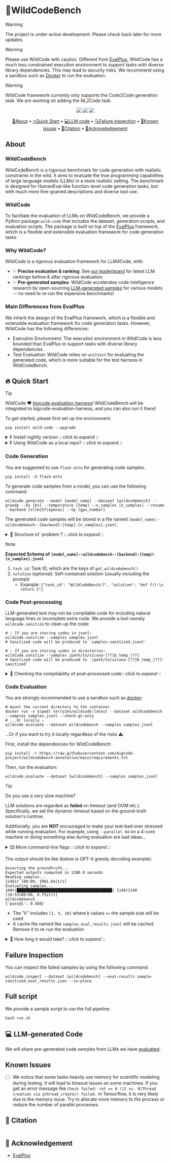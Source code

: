 # 🌳WildCodeBench

> [!WARNING] 
> The project is under active development. Please check back later for more updates.

> [!WARNING]
> Please use WildCode with caution. Different from [EvalPlus](https://github.com/evalplus/evalplus), WildCode has a much less constrained execution environment to support tasks with diverse library dependencies. This may lead to security risks. We recommend using a sandbox such as [Docker](https://docs.docker.com/get-docker/) to run the evaluation.

> [!WARNING]
> WildCode framework currently only supports the Code2Code generation task. We are working on adding the NL2Code task.

<p align="center">
    <a href="https://pypi.org/project/wild-code/"><img src="https://img.shields.io/pypi/v/wild-code?color=g"></a>
    <a href="https://hub.docker.com/r/terryzho/wildcode" title="Docker"><img src="https://img.shields.io/docker/image-size/terryzho/wildcode"></a>
    <a href="https://github.com/evalplus/evalplus/blob/master/LICENSE"><img src="https://img.shields.io/pypi/l/wild-code"></a>
</p>

<p align="center">
    <a href="#-about">🌳About</a> •
    <a href="#-quick-start">🔥Quick Start</a> •
    <a href="#-llm-generated-code">💻LLM code</a> •
    <a href="#-failure-inspection">🔍Failure inspection</a> •
    <a href="#-known-issues">🐞Known issues</a> •
    <a href="#-citation">📜Citation</a> •
    <a href="#-acknowledgement">🙏Acknowledgement</a>
</p>

## About

### WildCodeBench

WildCodeBench is a rigorous benchmark for code generation with realistic constraints in the wild. It aims to evaluate the true programming capabilities of large language models (LLMs) in a more realistic setting. The benchmark is designed for HumanEval-like function-level code generation tasks, but with much more fine-grained descriptions and diverse tool use.

### WildCode

To facilitate the evaluation of LLMs on WildCodeBench, we provide a Python package `wild-code` that includes the dataset, generation scripts, and evaluation scripts. The package is built on top of the [EvalPlus](https://github.com/evalplus/evalplus) framework, which is a flexible and extensible evaluation framework for code generation tasks.

### Why WildCode?

WildCode is a rigorous evaluation framework for LLM4Code, with:

* ✨ **Precise evaluation & ranking**: See [our leaderboard](https://wildcodebench.github.io/leaderboard.html) for latest LLM rankings before & after rigorous evaluation.
* ✨ **Pre-generated samples**: WildCode accelerates code intelligence research by open-sourcing [LLM-generated samples](#-LLM-generated-code) for various models -- no need to re-run the expensive benchmarks!

### Main Differences from EvalPlus

We inherit the design of the EvalPlus framework, which is a flexible and extensible evaluation framework for code generation tasks. However, WildCode has the following differences:
* Execution Environment: The execution environment in WildCode is less bounded than EvalPlus to support tasks with diverse library dependencies.
* Test Evaluation: WildCode relies on `unittest` for evaluating the generated code, which is more suitable for the test harness in WildCodeBench.

## 🔥 Quick Start

> [!Tip]
>
> WildCode ❤️ [bigcode-evaluation-harness](https://github.com/bigcode-project/bigcode-evaluation-harness)!
> WildCodeBench will be integrated to bigcode-evaluation-harness, and you can also run it there!

To get started, please first set up the environment:

```shell
pip install wild-code --upgrade
```

<details><summary>⏬ Install nightly version <i>:: click to expand ::</i></summary>
<div>

```shell
pip install "git+https://github.com/bigcode-project/wild-code.git" --upgrade
```

</div>
</details>

<details><summary>⏬ Using WildCode as a local repo? <i>:: click to expand ::</i></summary>
<div>

```shell
git clone https://github.com/bigcode-project/wild-code.git
cd wild-code
export PYTHONPATH=$PYTHONPATH:$(pwd)
pip install -e .
```

</div>
</details>

### Code Generation

You are suggested to use `flash-attn` for generating code samples.
```shell
pip install -U flash-attn
```

To generate code samples from a model, you can use the following command:

```shell
wildcode.generate --model [model_name] --dataset [wildcodebench] --greedy --bs [bs] --temperature [temp] --n_samples [n_samples] --resume --backend [vllm|hf|openai] --tp [gpu_number]
```
The generated code samples will be stored in a file named `[model_name]--wildcodebench--[backend]-[temp]-[n_samples].jsonl`.

<details><summary>🤔 Structure of `problem`? <i>:: click to expand ::</i></summary>
<div>

* `task_id` is the identifier string for the task
* `entry_point` is the name of the function
* `prompt` is the function signature with docstring
* `instruction` is the instruction for the task completion
+ `canonical_solution` is the ground-truth implementation
+ `test` is the `unittest` test case

</div>
</details>

> [!Note]
>
> **Expected Schema of `[model_name]--wildcodebench--[backend]-[temp]-[n_samples].jsonl`**
>
> 1. `task_id`: Task ID, which are the keys of `get_wildcodebench()`
> 2. `solution` (optional): Self-contained solution (usually including the prompt)
>    * Example: `{"task_id": "WildCodeBench/?", "solution": "def f():\n    return 1"}`

### Code Post-processing

LLM-generated text may not be compilable code for including natural language lines or incomplete extra code.
We provide a tool namely `wildcode.sanitize` to clean up the code:

```shell
# 💡 If you are storing codes in jsonl:
wildcode.sanitize --samples samples.jsonl
# Sanitized code will be produced to `samples-sanitized.jsonl`

# 💡 If you are storing codes in directories:
wildcode.sanitize --samples /path/to/vicuna-[??]b_temp_[??]
# Sanitized code will be produced to `/path/to/vicuna-[??]b_temp_[??]-sanitized`
```

<details><summary>🔎 Checking the compilability of post-processed code<i>:: click to expand ::</i></summary>
<div>

To double-check the post-processing results, you can use `wildcode.syncheck` to check the code validity before and after sanitization, which will print erroneous code snippets and why they are wrong:

```shell
# 💡 If you are storing codes in jsonl:
wildcode.syncheck --samples samples.jsonl --dataset [wildcodebench]

# 💡 If you are storing codes in directories:
wildcode.syncheck --samples /path/to/vicuna-[??]b_temp_[??] --dataset [wildcodebench]
```

</div>
</details>


### Code Evaluation

You are strongly recommended to use a sandbox such as [docker](https://docs.docker.com/get-docker/):

```shell
# mount the current directory to the container
docker run -v $(pwd) terryzho/wildcode:latest --dataset wildcodebench --samples samples.jsonl --check-gt-only
# ...Or locally ⚠️
wildcode.evaluate --dataset wildcodebench --samples samples.jsonl
```

...Or if you want to try it locally regardless of the risks ⚠️:

First, install the dependencies for WildCodeBench:

```shell
pip install -r https://raw.githubusercontent.com/bigcode-project/wildcodebench-annotation/main/requirements.txt
```

Then, run the evaluation:

```shell
wildcode.evaluate --dataset [wildcodebench] --samples samples.jsonl
```

> [!Tip]
>
> Do you use a very slow machine?
>
> LLM solutions are regarded as **failed** on timeout (and OOM etc.).
> Specifically, we set the dynamic timeout based on the ground-truth solution's runtime.
>
> Additionally, you are **NOT** encouraged to make your test-bed over stressed while running evaluation.
> For example, using `--parallel 64` on a 4-core machine or doing something else during evaluation are bad ideas...

<details><summary>⌨️ More command-line flags <i>:: click to expand ::</i></summary>
<div>

* `--parallel`: by default half of the cores

</div>
</details>

The output should be like (below is GPT-4 greedy decoding example):

```
Asserting the groundtruth...
Expected outputs computed in 1200.0 seconds
Reading samples...
1140it [00:00, 1901.64it/s]
Evaluating samples...
100%|██████████████████████████████████████████| 1140/1140 [19:53<00:00, 6.75it/s]
wildcodebench
{'pass@1': 0.568}
```

- The "k" includes `[1, 5, 10]` where k values `<=` the sample size will be used
- A cache file named like `samples_eval_results.jsonl` will be cached. Remove it to re-run the evaluation

<details><summary>🤔 How long it would take? <i>:: click to expand ::</i></summary>
<div>

If you do greedy decoding where there is only one sample for each task, the evaluation should take just a few seconds.
When running 1 sample x 964 tasks x all tests, it can take around ??-?? minutes by using `--parallel 64` and `--test-details`.
Here are some tips to speed up the evaluation:

* Use `--parallel $(nproc)`
* Use our pre-evaluated results (see [LLM-generated code](#-LLM-generated-code))

</div>
</details>

## Failure Inspection

You can inspect the failed samples by using the following command:

```shell
wildcode.inspect --dataset [wildcodebench] --eval-results sample-sanitized_eval_results.json --in-place
```

## Full script

We provide a sample script to run the full pipeline:

```shell
bash run.sh
```

## 💻 LLM-generated Code

We will share pre-generated code samples from LLMs we have [evaluated](https://wildcodebench.github.io/leaderboard.html):

## Known Issues

- [ ] We notice that some tasks heavily use memory for scientific modeling during testing. It will lead to timeout issues on some machines. If you get an error message like `Check failed: ret == 0 (11 vs. 0)Thread creation via pthread_create() failed.` in Tensorflow, it is very likely due to the memory issue. Try to allocate more memory to the process or reduce the number of parallel processes.

## 📜 Citation

```bibtex
```

## 🙏 Acknowledgement

- [EvalPlus](https://github.com/evalplus/evalplus)
